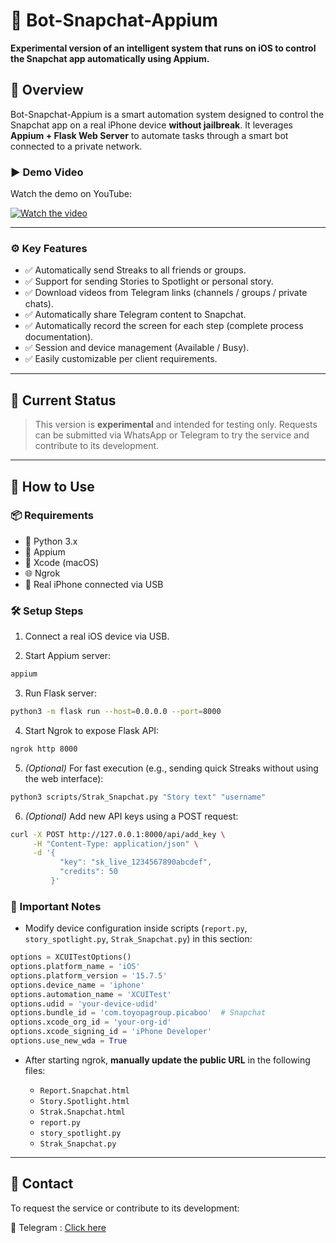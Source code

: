 # 🤖 Bot-Snapchat-Appium

**Experimental version of an intelligent system that runs on iOS to control the Snapchat app automatically using Appium.**

## 📱 Overview

Bot-Snapchat-Appium is a smart automation system designed to control the Snapchat app on a real iPhone device **without jailbreak**. It leverages **Appium + Flask Web Server** to automate tasks through a smart bot connected to a private network.

### ▶️ Demo Video

Watch the demo on YouTube:

[![Watch the video](https://img.youtube.com/vi/mifjeCzySKo/0.jpg)](https://www.youtube.com/watch?v=mifjeCzySKo)

---

### ⚙️ Key Features

* ✅ Automatically send Streaks to all friends or groups.
* ✅ Support for sending Stories to Spotlight or personal story.
* ✅ Download videos from Telegram links (channels / groups / private chats).
* ✅ Automatically share Telegram content to Snapchat.
* ✅ Automatically record the screen for each step (complete process documentation).
* ✅ Session and device management (Available / Busy).
* ✅ Easily customizable per client requirements.

---

## 🧪 Current Status

> This version is **experimental** and intended for testing only. Requests can be submitted via WhatsApp or Telegram to try the service and contribute to its development.

---

## 🚀 How to Use

### 📦 Requirements

* 🐍 Python 3.x
* 🔧 Appium
* 🧪 Xcode (macOS)
* 🌐 Ngrok
* 📱 Real iPhone connected via USB

### 🛠️ Setup Steps

1. Connect a real iOS device via USB.

2. Start Appium server:

```bash
appium
```

3. Run Flask server:

```bash
python3 -m flask run --host=0.0.0.0 --port=8000
```

4. Start Ngrok to expose Flask API:

```bash
ngrok http 8000
```

5. *(Optional)* For fast execution (e.g., sending quick Streaks without using the web interface):

```bash
python3 scripts/Strak_Snapchat.py "Story text" "username"
```

6. *(Optional)* Add new API keys using a POST request:

```bash
curl -X POST http://127.0.0.1:8000/api/add_key \
     -H "Content-Type: application/json" \
     -d '{
           "key": "sk_live_1234567890abcdef",
           "credits": 50
         }'
```

### 📌 Important Notes

* Modify device configuration inside scripts (`report.py`, `story_spotlight.py`, `Strak_Snapchat.py`) in this section:

```python
options = XCUITestOptions()
options.platform_name = 'iOS'
options.platform_version = '15.7.5'
options.device_name = 'iphone'
options.automation_name = 'XCUITest'
options.udid = 'your-device-udid'
options.bundle_id = 'com.toyopagroup.picaboo'  # Snapchat
options.xcode_org_id = 'your-org-id'
options.xcode_signing_id = 'iPhone Developer'
options.use_new_wda = True
```

* After starting ngrok, **manually update the public URL** in the following files:

  * `Report.Snapchat.html`
  * `Story.Spotlight.html`
  * `Strak.Snapchat.html`
  * `report.py`
  * `story_spotlight.py`
  * `Strak_Snapchat.py`

---

## 📩 Contact

To request the service or contribute to its development:

📨 Telegram : [Click here](https://t.me/flaah999)
